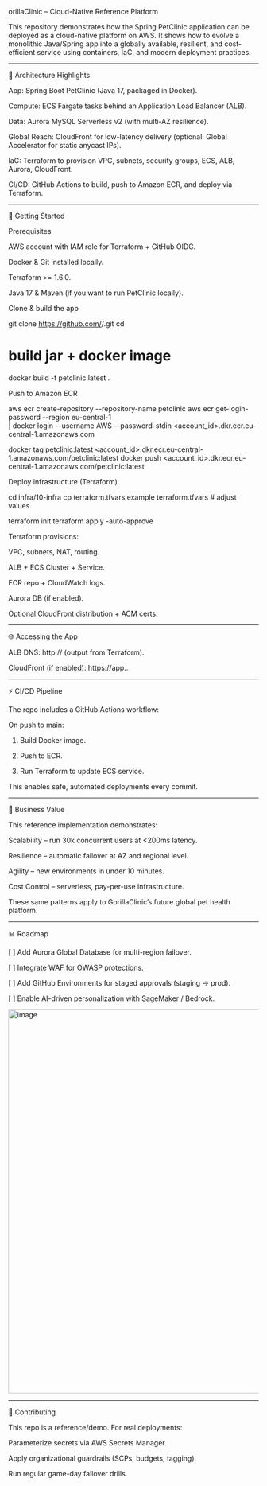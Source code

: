 orillaClinic – Cloud-Native Reference Platform

This repository demonstrates how the Spring PetClinic application can be deployed as a cloud-native platform on AWS.
It shows how to evolve a monolithic Java/Spring app into a globally available, resilient, and cost-efficient service using containers, IaC, and modern deployment practices.


---

📌 Architecture Highlights

App: Spring Boot PetClinic (Java 17, packaged in Docker).

Compute: ECS Fargate tasks behind an Application Load Balancer (ALB).

Data: Aurora MySQL Serverless v2 (with multi-AZ resilience).

Global Reach: CloudFront for low-latency delivery (optional: Global Accelerator for static anycast IPs).

IaC: Terraform to provision VPC, subnets, security groups, ECS, ALB, Aurora, CloudFront.

CI/CD: GitHub Actions to build, push to Amazon ECR, and deploy via Terraform.



---

🚀 Getting Started

Prerequisites

AWS account with IAM role for Terraform + GitHub OIDC.

Docker & Git installed locally.

Terraform >= 1.6.0.

Java 17 & Maven (if you want to run PetClinic locally).


Clone & build the app

git clone https://github.com/<your-org>/<your-repo>.git
cd <your-repo>

# build jar + docker image
docker build -t petclinic:latest .

Push to Amazon ECR

aws ecr create-repository --repository-name petclinic
aws ecr get-login-password --region eu-central-1 \
| docker login --username AWS --password-stdin <account_id>.dkr.ecr.eu-central-1.amazonaws.com

docker tag petclinic:latest <account_id>.dkr.ecr.eu-central-1.amazonaws.com/petclinic:latest
docker push <account_id>.dkr.ecr.eu-central-1.amazonaws.com/petclinic:latest

Deploy infrastructure (Terraform)

cd infra/10-infra
cp terraform.tfvars.example terraform.tfvars # adjust values

terraform init
terraform apply -auto-approve

Terraform provisions:

VPC, subnets, NAT, routing.

ALB + ECS Cluster + Service.

ECR repo + CloudWatch logs.

Aurora DB (if enabled).

Optional CloudFront distribution + ACM certs.



---

🌐 Accessing the App

ALB DNS: http://<alb-dns> (output from Terraform).

CloudFront (if enabled): https://app.<your-domain>.



---

⚡ CI/CD Pipeline

The repo includes a GitHub Actions workflow:

On push to main:

1. Build Docker image.


2. Push to ECR.


3. Run Terraform to update ECS service.




This enables safe, automated deployments every commit.


---

🧭 Business Value

This reference implementation demonstrates:

Scalability – run 30k concurrent users at <200ms latency.

Resilience – automatic failover at AZ and regional level.

Agility – new environments in under 10 minutes.

Cost Control – serverless, pay-per-use infrastructure.


These same patterns apply to GorillaClinic’s future global pet health platform.


---

📊 Roadmap

[ ] Add Aurora Global Database for multi-region failover.

[ ] Integrate WAF for OWASP protections.

[ ] Add GitHub Environments for staged approvals (staging → prod).

[ ] Enable AI-driven personalization with SageMaker / Bedrock.

<img width="1128" height="772" alt="image" src="https://github.com/user-attachments/assets/958e5c55-3062-45b7-aea8-831b626a64d2" />


---

🤝 Contributing

This repo is a reference/demo. For real deployments:

Parameterize secrets via AWS Secrets Manager.

Apply organizational guardrails (SCPs, budgets, tagging).

Run regular game-day failover drills.
